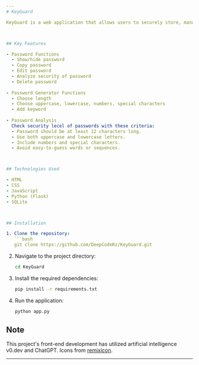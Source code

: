```yaml
---
# KeyGuard

KeyGuard is a web application that allows users to securely store, manage, and view their passwords for various websites. It also provides tools for creating strong passwords and assessing the security of existing passwords.



## Key Features

- Password Functions
  - Show/hide password
  - Copy password
  - Edit password
  - Analyze security of password
  - Delete password
    
- Password Generator Functions
  - Choose length
  - Choose uppercase, lowercase, numbers, special characters
  - Add keyword
    
- Password Analysis
  Check security lecel of passwords with these criteria:
  - Password should be at least 12 characters long.
  - Use both uppercase and lowercase letters.
  - Include numbers and special characters.
  - Avoid easy-to-guess words or sequences.



## Technologies Used

- HTML
- CSS
- JavaScript
- Python (Flask)
- SQLite



## Installation

1. Clone the repository:
   ```bash
   git clone https://github.com/DeepCodeRz/KeyGuard.git
   ```
2. Navigate to the project directory:
   ```bash
   cd KeyGuard
   ```
3. Install the required dependencies:
   ```bash
   pip install -r requirements.txt
   ```
4. Run the application:
   ```bash
   python app.py
   ```


## Note
This project's front-end development has utilized artificial intelligence v0.dev and ChatGPT. Icons from [remixicon](https://remixicon.com/).

--- 
```

